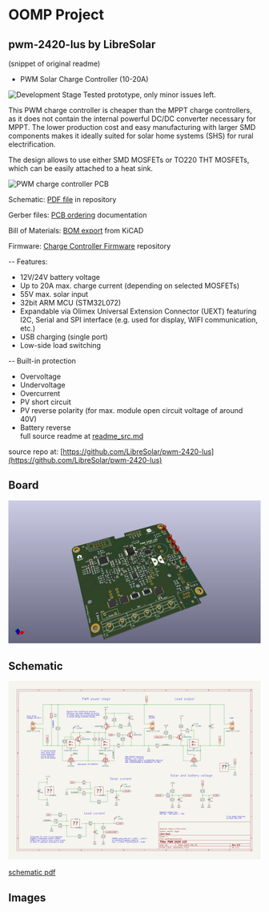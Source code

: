 # OOMP Project  
## pwm-2420-lus  by LibreSolar  
  
(snippet of original readme)  
  
- PWM Solar Charge Controller (10-20A)  
  
![Development Stage](https://img.shields.io/badge/development%20stage-eval-yellow.svg) Tested prototype, only minor issues left.  
  
This PWM charge controller is cheaper than the MPPT charge controllers, as it does not contain the internal powerful DC/DC converter necessary for MPPT. The lower production cost and easy manufacturing with larger SMD components makes it ideally suited for solar home systems (SHS) for rural electrification.  
  
The design allows to use either SMD MOSFETs or TO220 THT MOSFETs, which can be easily attached to a heat sink.  
  
![PWM charge controller PCB](pwm-2420-lus.png)  
  
Schematic: [PDF file](pwm-2420-lus.pdf) in repository  
  
Gerber files: [PCB ordering](http://libre.solar/docs/pcb_ordering) documentation  
  
Bill of Materials: [BOM export](http://libre.solar/docs/bom) from KiCAD  
  
Firmware: [Charge Controller Firmware](https://github.com/LibreSolar/charge-controller-firmware) repository  
  
-- Features:  
- 12V/24V battery voltage  
- Up to 20A max. charge current (depending on selected MOSFETs)  
- 55V max. solar input  
- 32bit ARM MCU (STM32L072)  
- Expandable via Olimex Universal Extension Connector (UEXT) featuring  
   I2C, Serial and SPI interface (e.g. used for display, WIFI communication, etc.)  
- USB charging (single port)  
- Low-side load switching  
  
-- Built-in protection  
- Overvoltage  
- Undervoltage  
- Overcurrent  
- PV short circuit  
- PV reverse polarity (for max. module open circuit voltage of around 40V)  
- Battery reverse  
  full source readme at [readme_src.md](readme_src.md)  
  
source repo at: [https://github.com/LibreSolar/pwm-2420-lus](https://github.com/LibreSolar/pwm-2420-lus)  
## Board  
  
[![working_3d.png](working_3d_600.png)](working_3d.png)  
## Schematic  
  
[![working_schematic.png](working_schematic_600.png)](working_schematic.png)  
  
[schematic pdf](working_schematic.pdf)  
## Images  

